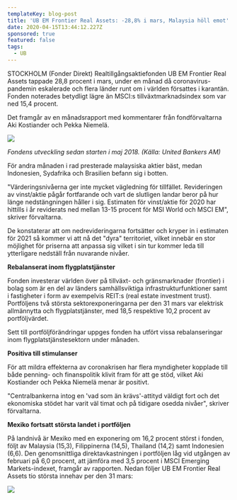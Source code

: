 ```yaml
---
templateKey: blog-post
title: 'UB EM Frontier Real Assets: -28,8% i mars, Malaysia höll emot'
date: 2020-04-15T13:44:12.227Z
sponsored: true
featured: false
tags:
  - UB
---
```

STOCKHOLM (Fonder Direkt) Realtillgångsaktiefonden UB EM Frontier Real Assets tappade 28,8 procent i mars, under en månad då coronavirus-pandemin eskalerade och flera länder runt om i världen försattes i karantän. Fonden noterades betydligt lägre än MSCI:s tillväxtmarknadsindex som var ned 15,4 procent.

Det framgår av en månadsrapport med kommentarer från fondförvaltarna Aki Kostiander och Pekka Niemelä.

![](/img/frontier1.png)

*Fondens utveckling sedan starten i maj 2018. (Källa: United Bankers AM)*

För andra månaden i rad presterade malaysiska aktier bäst, medan Indonesien, Sydafrika och Brasilien befann sig i botten.

"Värderingsnivåerna ger inte mycket vägledning för tillfället. Revideringen av vinst/aktie pågår fortfarande och vart de slutligen landar beror på hur länge nedstängningen håller i sig. Estimaten för vinst/aktie för 2020 har hittills i år reviderats ned mellan 13-15 procent för MSI World och MSCI EM", skriver förvaltarna.

De konstaterar att om nedrevideringarna fortsätter och kryper in i estimaten för 2021 så kommer vi att nå det "dyra" territoriet, vilket innebär en stor möjlighet för priserna att anpassa sig vilket i sin tur kommer leda till ytterligare nedställ från nuvarande nivåer.

**Rebalanserat inom flygplatstjänster**

Fonden investerar världen över på tillväxt- och gränsmarknader (frontier) i bolag som är en del av länders samhällsviktiga infrastrukturfunktioner samt i fastigheter i form av exempelvis REIT:s (real estate investment trust). Portföljens två största sektorexponeringarna per den 31 mars var elektrisk allmännytta och flygplatstjänster, med 18,5 respektive 10,2 procent av portföljvärdet.

Sett till portföljförändringar uppges fonden ha utfört vissa rebalanseringar inom flygplatstjänstesektorn under månaden.

**Positiva till stimulanser**

För att mildra effekterna av coronakrisen har flera myndigheter kopplade till både penning- och finanspolitik klivit fram för att ge stöd, vilket Aki Kostiander och Pekka Niemelä menar är positivt.

"Centralbankerna intog en 'vad som än krävs'-attityd väldigt fort och det ekonomiska stödet har varit väl timat och på tidigare osedda nivåer", skriver förvaltarna.

**Mexiko fortsatt största landet i portföljen**

På landnivå är Mexiko med en exponering om 16,2 procent störst i fonden, följt av Malaysia (15,3), Filippinerna (14,5), Thailand (14,2) samt Indonesien (6,6). Den genomsnittliga direktavkastningen i portföljen låg vid utgången av februari på 6,0 procent, att jämföra med 3,5 procent i MSCI Emerging Markets-indexet, framgår av rapporten. Nedan följer UB EM Frontier Real Assets tio största innehav per den 31 mars:

![](/img/frontier2.png)